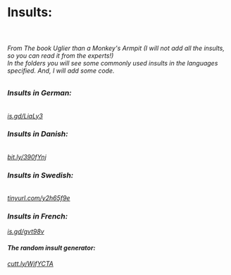 
<link rel="shortcut icon" href="/favicon.ico" type="image/x-icon">
<h1>Insults:</h1><br>
<h6> From The book <i>Uglier than a Monkey's Armpit<i> (I will not add all the insults, so you can read it from the experts!)<br>
In the folders you will see some commonly used insults in the languages specified. And, I will add some code.</h6>
<h3> Insults in German:</h3><br>
<a href="https://is.gd/LiaLy3" target="_blank">is.gd/LiaLy3</a>
<h3> Insults in Danish:</h3><br>
<a href="https://bit.ly/390fYnj" target="_blank">bit.ly/390fYnj</a>
<h3> Insults in Swedish:</h3><br>
<a href="https://tinyurl.com/y2h65f9e" target="_blank">tinyurl.com/y2h65f9e</a>
<h3>Insults in French:</h3>
<a href="https://is.gd/gvt98v">is.gd/gvt98v</a>
<h4>The random insult generator:</h4>
<a href="https://cutt.ly/WjfYCTA" target='_blank'>cutt.ly/WjfYCTA</a>
